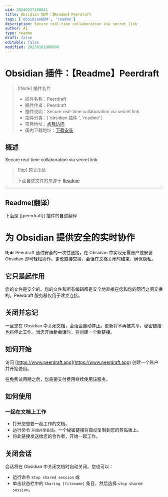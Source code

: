 ```yaml
---
uid: 20240227160841
title: Obsidian 插件：【Readme】Peerdraft
tags: ['obsidian插件', 'readme']
description: Secure real-time collaboration via secret link
author: AI
type: readme
draft: false
editable: false
modified: 20230101000000
---
```


# Obsidian 插件：【Readme】Peerdraft

> [!Note] 插件名片
> - 插件名称：Peerdraft
> - 插件作者：Peerdraft
> - 插件说明：Secure real-time collaboration via secret link
> - 插件分类：['obsidian 插件 ', 'readme']
> - 项目地址：[点我访问](https://github.com/peerdraft/obsidian-plugin)
> - 国内下载地址：[下载安装](https://pkmer.cn/products/plugin/pluginMarket/?peerdraft)

## 概述

Secure real-time collaboration via secret link

> [!tip] 原文出处
>
>下面自述文件的来源于 [Readme](https://ghproxy.net/https://raw.githubusercontent.com/peerdraft/obsidian-plugin/main/README.md)

---

## Readme(翻译）

下面是 [[peerdraft]] 插件的自述翻译

# 为 Obsidian 提供安全的实时协作

**tl;dr** Peerdraft 通过安全的一次性链接，在 Obsidian 中实现无需账户或安装 Obsidian 即可轻松协作。更改直接交换，会话在文档关闭时结束，确保隐私。

## 它只是起作用

您的文件是安全的。您的文件和所有编辑都是安全地直接在您和您的同行之间交换的。Peerdraft 服务器仅用于建立连接。

## 关闭并忘记

一旦您在 Obsidian 中关闭文档，会话会自动停止。更新将不再被共享，秘密链接也将停止工作。当您开始新会话时，将创建一个新链接。

## 如何开始

访问 [https://www.peerdraft.app](https://www.peerdraft.app) 创建一个账户并开始使用。

在免费试用期之后，您需要支付费用继续使用该服务。

## 如何使用

### 一起在文档上工作

* 打开您想要一起工作的文档。
* 运行命令 `开始共享会话`。一个秘密链接将自动复制到您的剪贴板上。
* 将此链接发送给您的合作者，开始一起工作。

## 关闭会话

会话将在 Obsidian 中关闭文档时自动关闭。您也可以：

* 运行命令 `Stop shared session` 或
* 单击状态栏中的 `Sharing [filename]` 条目，然后选择 `stop shared session`。
